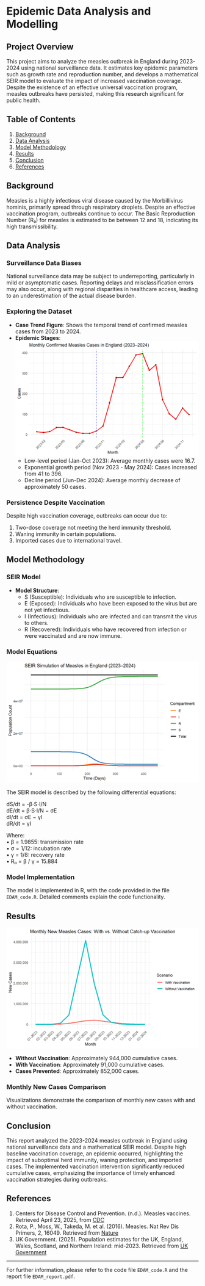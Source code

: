 # **Epidemic Data Analysis and Modelling**

## Project Overview
This project aims to analyze the measles outbreak in England during 2023-2024 using national surveillance data. It estimates key epidemic parameters such as growth rate and reproduction number, and develops a mathematical SEIR model to evaluate the impact of increased vaccination coverage. Despite the existence of an effective universal vaccination program, measles outbreaks have persisted, making this research significant for public health.

## Table of Contents
1. [Background](#background)
2. [Data Analysis](#data-analysis)
3. [Model Methodology](#model-methodology)
4. [Results](#results)
5. [Conclusion](#conclusion)
6. [References](#references)

## Background
Measles is a highly infectious viral disease caused by the Morbillivirus hominis, primarily spread through respiratory droplets. Despite an effective vaccination program, outbreaks continue to occur. The Basic Reproduction Number (R₀) for measles is estimated to be between 12 and 18, indicating its high transmissibility.

## Data Analysis
### Surveillance Data Biases
National surveillance data may be subject to underreporting, particularly in mild or asymptomatic cases. Reporting delays and misclassification errors may also occur, along with regional disparities in healthcare access, leading to an underestimation of the actual disease burden.

### Exploring the Dataset
- **Case Trend Figure**: Shows the temporal trend of confirmed measles cases from 2023 to 2024.
- **Epidemic Stages**:
  ![Monthly Confirmed Measles Cases in England (2023–2024)](/image/Monthly_Confirmed_Measles_Cases_England_2023-2024.png)
  - Low-level period (Jan-Oct 2023): Average monthly cases were 16.7.
  - Exponential growth period (Nov 2023 - May 2024): Cases increased from 41 to 396.
  - Decline period (Jun-Dec 2024): Average monthly decrease of approximately 50 cases.

### Persistence Despite Vaccination
Despite high vaccination coverage, outbreaks can occur due to:
1. Two-dose coverage not meeting the herd immunity threshold.
2. Waning immunity in certain populations.
3. Imported cases due to international travel.

## Model Methodology
### SEIR Model
- **Model Structure**:
  - S (Susceptible): Individuals who are susceptible to infection.
  - E (Exposed): Individuals who have been exposed to the virus but are not yet infectious.
  - I (Infectious): Individuals who are infected and can transmit the virus to others.
  - R (Recovered): Individuals who have recovered from infection or were vaccinated and are now immune.

### Model Equations

![SEIR Simulation of Measles in England (2023–2024)](/image/SEIR_Simulation.png)

The SEIR model is described by the following differential equations:

dS/dt = -β⋅S⋅I/N   
dE/dt = β⋅S⋅I/N − σE   
dI/dt = σE − γI   
dR/dt = γI 

Where:  
• β = 1.9855: transmission rate  
• σ = 1/12: incubation rate  
• γ = 1/8: recovery rate  
• R₀ = β / γ = 15.884  

### Model Implementation
The model is implemented in R, with the code provided in the file `EDAM_code.R`. Detailed comments explain the code functionality.

## Results

![Monthly New Measles Cases: With vs. Without Catch-up Vaccination](/image/Monthly_New_Measles_Cases.png)

- **Without Vaccination**: Approximately 944,000 cumulative cases.
- **With Vaccination**: Approximately 91,000 cumulative cases.
- **Cases Prevented**: Approximately 852,000 cases.

### Monthly New Cases Comparison
Visualizations demonstrate the comparison of monthly new cases with and without vaccination.

## Conclusion
This report analyzed the 2023-2024 measles outbreak in England using national surveillance data and a mathematical SEIR model. Despite high baseline vaccination coverage, an epidemic occurred, highlighting the impact of suboptimal herd immunity, waning protection, and imported cases. The implemented vaccination intervention significantly reduced cumulative cases, emphasizing the importance of timely enhanced vaccination strategies during outbreaks.

## References
1. Centers for Disease Control and Prevention. (n.d.). Measles vaccines. Retrieved April 23, 2025, from [CDC](https://www.cdc.gov/measles/vaccines/index.html)
2. Rota, P., Moss, W., Takeda, M. et al. (2016). Measles. Nat Rev Dis Primers, 2, 16049. Retrieved from [Nature](https://doi.org/10.1038/nrdp.2016.49)
3. UK Government. (2025). Population estimates for the UK, England, Wales, Scotland, and Northern Ireland: mid-2023. Retrieved from [UK Government](https://assets.publishing.service.gov.uk/media/67d875029dc953ac3bfe937b/1_Population_18_03_2025.pdf)

---

For further information, please refer to the code file `EDAM_code.R` and the report file `EDAM_report.pdf`.
